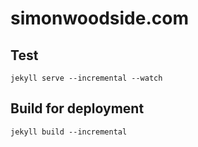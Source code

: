 # simonwoodside.com

## Test

    jekyll serve --incremental --watch

## Build for deployment

    jekyll build --incremental
